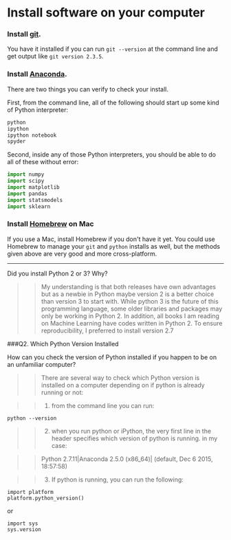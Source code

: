 # Install software on your computer


### Install [git](http://git-scm.com/).

You have it installed if you can run `git --version` at the command
line and get output like `git version 2.3.5`.


### Install [Anaconda](http://continuum.io/downloads).

There are two things you can verify to check your install.

First, from the command line, all of the following should start up
some kind of Python interpreter:

```bash
python
ipython
ipython notebook
spyder
```

Second, inside any of those Python interpreters, you should be able to
do all of these without error:

```python
import numpy
import scipy
import matplotlib
import pandas
import statsmodels
import sklearn
```

### Install [Homebrew](http://brew.sh/) on Mac

If you use a Mac, install Homebrew if you don't
have it yet. You could use Homebrew to manage your `git` and `python`
installs as well, but the methods given above are very good and more
cross-platform.

---

Did you install Python 2 or 3? Why?  

>> My understanding is that both releases have own advantages but as a newbie in Python maybe version 2 is a better choice than version 3 to start with. 
While python 3 is the future of this programming language, some older libraries and packages may only be working in Python 2.
In addition, all books I am reading on Machine Learning have codes written in Python 2. To ensure reproducibility, I preferred to install version 2.7  

###Q2. Which Python Version Installed   

How can you check the version of Python installed if you happen to be on an unfamiliar computer?

>>  There are several way to check which Python version is installed on a computer depending on if python is already running or not:

>> 1)	from the command line you can run:
```
python --version
```

>> 2)	when you run python or iPython, the very first line in the header specifies which version of python is running. 
in my case:  

>> Python 2.7.11|Anaconda 2.5.0 (x86_64)| (default, Dec  6 2015, 18:57:58) 

>> 3)	If python is running, you can run the following:
```
import platform
platform.python_version()
```
or 
```
import sys
sys.version
```
 


